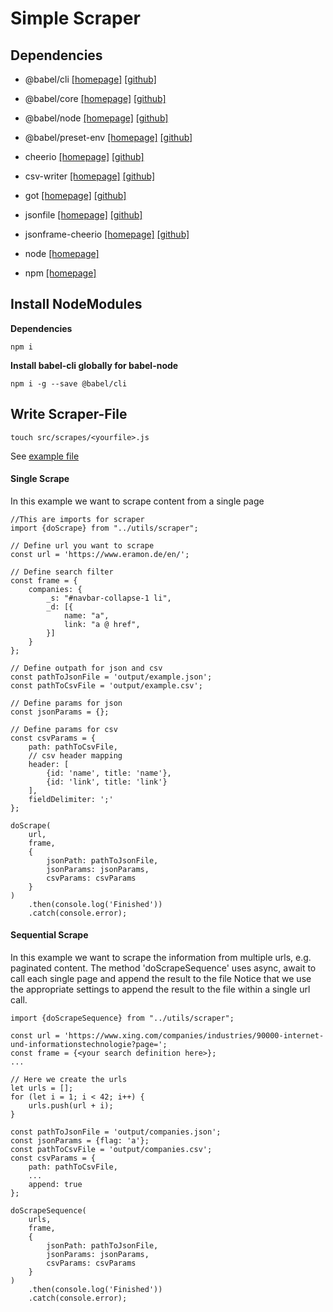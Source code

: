 # Simple Scraper

## Dependencies
- @babel/cli [[homepage]](10) [[github]](11)
- @babel/core [[homepage]](10) [[github]](12)
- @babel/node [[homepage]](10) [[github]](13)
- @babel/preset-env [[homepage]](10) [[github]](14)

- cheerio [[homepage]](50) [[github]](51)
- csv-writer [[homepage]](60) [[github]](61)
- got [[homepage]](70) [[github]](71)
- jsonfile [[homepage]](80) [[github]](81)
- jsonframe-cheerio [[homepage]](90) [[github]](91)

- node [[homepage]](110)
- npm [[homepage]](120)


[10]: (https://babeljs.io/)
[11]: (https://github.com/babel/babel/tree/master/packages/babel-cli)
[12]: (https://github.com/babel/babel/tree/master/packages/babel-core)
[13]: (https://github.com/babel/babel/tree/master/packages/babel-node)
[14]: (https://github.com/babel/babel/tree/master/packages/babel-preset-env)
[50]: (https://github.com/cheeriojs/cheerio#readme)
[51]: (https://github.com/cheeriojs/cheerio)
[60]: (https://github.com/ryu1kn/csv-writer#readme)
[61]: (https://github.com/ryu1kn/csv-writer)
[70]: (https://github.com/sindresorhus/got#readme)
[71]: (https://github.com/sindresorhus/got)
[80]: (https://github.com/jprichardson/node-jsonfile#readme)
[81]: (https://github.com/jprichardson/node-jsonfile)
[90]: (https://github.com/gahabeen/jsonframe-cheerio#readme)
[91]: (https://github.com/gahabeen/jsonframe-cheerio)

[110]: (https://nodejs.org/en/)
[120]: (https://www.npmjs.com/)

## Install NodeModules

**Dependencies**
```$bash
npm i
```

**Install babel-cli globally for babel-node**
```$xslt
npm i -g --save @babel/cli
```

## Write Scraper-File
```$xslt
touch src/scrapes/<yourfile>.js
```

See [example file]('./src/scrapes/example.js')

#### Single Scrape
In this example we want to scrape content from a single page
```$xslt
//This are imports for scraper
import {doScrape} from "../utils/scraper";

// Define url you want to scrape
const url = 'https://www.eramon.de/en/';

// Define search filter
const frame = {
    companies: {
        _s: "#navbar-collapse-1 li",
        _d: [{
            name: "a",
            link: "a @ href",
        }]
    }
};

// Define outpath for json and csv
const pathToJsonFile = 'output/example.json';
const pathToCsvFile = 'output/example.csv';

// Define params for json
const jsonParams = {};

// Define params for csv
const csvParams = {
    path: pathToCsvFile,
    // csv header mapping
    header: [
        {id: 'name', title: 'name'},
        {id: 'link', title: 'link'}
    ],
    fieldDelimiter: ';'
};

doScrape(
    url,
    frame,
    {
        jsonPath: pathToJsonFile,
        jsonParams: jsonParams,
        csvParams: csvParams
    }
)
    .then(console.log('Finished'))
    .catch(console.error);
```

#### Sequential Scrape
In this example we want to scrape the information from multiple urls, e.g. paginated content.
The method 'doScrapeSequence' uses async, await to call each single page and append the result to the file
Notice that we use the appropriate settings to append the result to the file within a single url call.
```
import {doScrapeSequence} from "../utils/scraper";

const url = 'https://www.xing.com/companies/industries/90000-internet-und-informationstechnologie?page=';
const frame = {<your search definition here>};
...

// Here we create the urls
let urls = [];
for (let i = 1; i < 42; i++) {
    urls.push(url + i);
}

const pathToJsonFile = 'output/companies.json';
const jsonParams = {flag: 'a'};
const pathToCsvFile = 'output/companies.csv';
const csvParams = {
    path: pathToCsvFile,
    ...
    append: true
};

doScrapeSequence(
    urls,
    frame,
    {
        jsonPath: pathToJsonFile,
        jsonParams: jsonParams,
        csvParams: csvParams
    }
)
    .then(console.log('Finished'))
    .catch(console.error);
```
